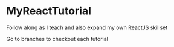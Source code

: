 # MyReactTutorial
Follow along as I teach and also expand my own ReactJS skillset

Go to branches to checkout each tutorial

